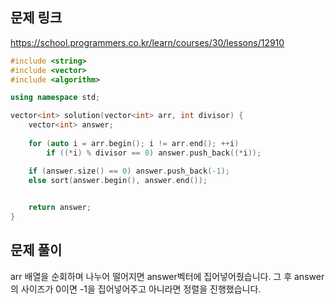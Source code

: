## 문제 링크
https://school.programmers.co.kr/learn/courses/30/lessons/12910

```cpp
#include <string>
#include <vector>
#include <algorithm>

using namespace std;

vector<int> solution(vector<int> arr, int divisor) {
    vector<int> answer;
    
    for (auto i = arr.begin(); i != arr.end(); ++i)
        if ((*i) % divisor == 0) answer.push_back((*i));

    if (answer.size() == 0) answer.push_back(-1);
    else sort(answer.begin(), answer.end());

    
    return answer;
}
```

## 문제 풀이
arr 배열을 순회하며 나누어 떨어지면 answer벡터에 집어넣어줬습니다.
그 후 answer의 사이즈가 0이면 -1을 집어넣어주고 아니라면 정렬을 진행했습니다.
